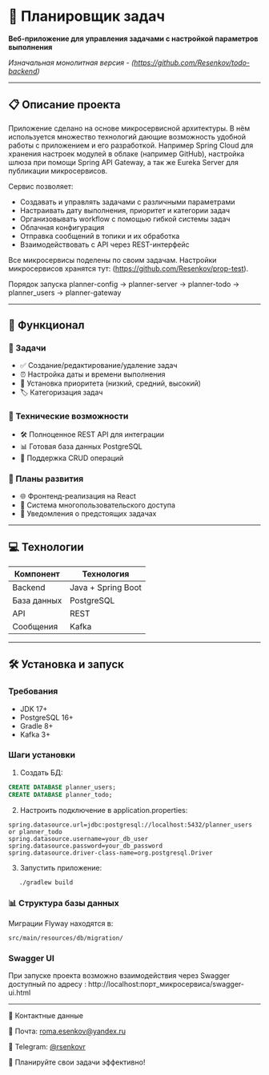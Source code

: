 # 📝 Планировщик задач

**Веб-приложение для управления задачами с настройкой параметров выполнения**

*Изначальная монолитная версия -  (https://github.com/Resenkov/todo-backend)*

---

## 📋 Описание проекта

Приложение сделано на основе микросервисной архитектуры. В нём используется множество технологий дающие возможность удобной работы с приложением и его разработкой. Например Spring Cloud для хранения настроек модулей в облаке (например GitHub), настройка шлюза при помощи Spring API Gateway, а так же Eureka Server для публикации микросервисов.

Сервис позволяет:
- Создавать и управлять задачами с различными параметрами
- Настраивать дату выполнения, приоритет и категории задач
- Организовывать workflow с помощью гибкой системы задач
- Облачная конфигурация
- Отправка сообщений в топики и их обработка
- Взаимодействовать с API через REST-интерфейс

Все микросервисы поделены по своим задачам. Настройки микросервисов хранятся тут: (https://github.com/Resenkov/prop-test).

Порядок запуска planner-config -> planner-server -> planner-todo -> planner_users -> planner-gateway

---

## 🚀 Функционал

### 📌 Задачи
- ✅ Создание/редактирование/удаление задач
- ⏰ Настройка даты и времени выполнения
- 🔢 Установка приоритета (низкий, средний, высокий)
- 🏷️ Категоризация задач

### 🔧 Технические возможности
- 🛠️ Полноценное REST API для интеграции
- 📊 Готовая база данных PostgreSQL
- 🔄 Поддержка CRUD операций

### 🔮 Планы развития
- 🌐 Фронтенд-реализация на React
- 👥 Система многопользовательского доступа
- 🔔 Уведомления о предстоящих задачах

---

## 💻 Технологии

| Компонент       | Технология        |
|----------------|--------------------|
| Backend        | Java + Spring Boot |
| База данных    | PostgreSQL         |
| API            | REST               |
| Сообщения      | Kafka              |

---

## 🛠️ Установка и запуск

### Требования
- JDK 17+
- PostgreSQL 16+
- Gradle 8+
- Kafka 3+


### Шаги установки

1. Создать БД:
```sql
CREATE DATABASE planner_users;
CREATE DATABASE planner_todo;
```

2. Настроить подключение в application.properties:
```properties
spring.datasource.url=jdbc:postgresql://localhost:5432/planner_users or planner_todo
spring.datasource.username=your_db_user
spring.datasource.password=your_db_password
spring.datasource.driver-class-name=org.postgresql.Driver
```

3. Запустить приложение:
```
   ./gradlew build
```
### 📊 Структура базы данных

Миграции Flyway находятся в:
```
src/main/resources/db/migration/
```

### Swagger UI
При запуске проекта возможно взаимодействия через Swagger доступный по адресу : http://localhost:порт_микросервиса/swagger-ui.html

---
📌 Контактные данные

📧 Почта: roma.esenkov@yandex.ru

📱 Telegram: [@rsenkovr](https://t.me/rsenkovr)

🚀 Планируйте свои задачи эффективно!
